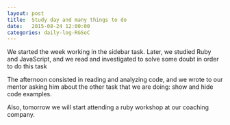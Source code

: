 ```yaml
---
layout: post
title:  Study day and many things to do
date:   2015-08-24 12:00:00
categories: daily-log-RGSoC
---
```

We started the week working in the sidebar task.
Later, we studied Ruby and JavaScript, and we read and investigated to solve some doubt in order to do this task

The afternoon consisted in reading and analyzing code, and we wrote to our mentor asking him about the other task that we are doing: show and hide code examples.

Also, tomorrow we will start attending a ruby workshop at our coaching company.
